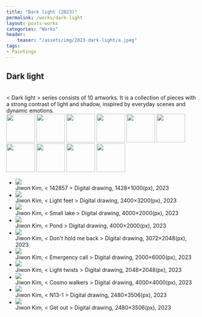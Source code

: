 ```yaml
---
title: "Dark light (2023)"
permalink: /works/dark-light
layout: posts-works
categories: "Works"
header:
    teaser: "/assets/img/2023-dark-light/a.jpeg"
tags:
- Paintings
--- 
```


## Dark light
<br>
< Dark light > series consists of 10 artworks.  
It is a collection of pieces with a strong contrast of light and shadow, inspired by everyday scenes and dynamic emotions.

<div class="carousel-container">
<!-- Thumbnails -->
<div class="carousel-thumbnails">
  <img src="/assets/img/2023-dark-light/za.jpeg" width="75" height="75" data-index="0">
  <img src="/assets/img/2023-dark-light/zb.jpeg" width="75" height="75" data-index="1">
  <img src="/assets/img/2023-dark-light/zc.jpeg" width="75" height="75" data-index="2">
  <img src="/assets/img/2023-dark-light/zd.jpeg" width="75" height="75" data-index="3">
  <img src="/assets/img/2023-dark-light/ze.jpeg" width="75" height="75" data-index="4">
  <img src="/assets/img/2023-dark-light/zf.jpeg" width="75" height="75" data-index="5">
  <img src="/assets/img/2023-dark-light/zg.jpeg" width="75" height="75" data-index="6">
  <img src="/assets/img/2023-dark-light/zh.jpeg" width="75" height="75" data-index="7">
  <img src="/assets/img/2023-dark-light/zi.jpeg" width="75" height="75" data-index="8">
  <img src="/assets/img/2023-dark-light/zj.jpeg" width="75" height="75" data-index="9">
</div>
<!-- Main Carousel -->
<div class="glide glide-main">
  <div class="glide__track" data-glide-el="track">
    <ul class="glide__slides">
        <li class="glide__slide">
          <img src="/assets/img/2023-dark-light/a.jpeg">
          <div class="slide-caption">Jiwon Kim, < 142857 > Digital drawing, 1428×1000(px), 2023</div>
      </li>
        <li class="glide__slide">
          <img src="/assets/img/2023-dark-light/b.jpeg">
          <div class="slide-caption">Jiwon Kim, < Light feet > Digital drawing, 2400×3200(px), 2023</div>
      </li>
        <li class="glide__slide">
          <img src="/assets/img/2023-dark-light/c.jpeg">
          <div class="slide-caption">Jiwon Kim, < Small lake > Digital drawing, 4000×2000(px), 2023</div>
      </li>
        <li class="glide__slide">
          <img src="/assets/img/2023-dark-light/d.jpeg">
          <div class="slide-caption">Jiwon Kim, < Pond > Digital drawing, 4000×2000(px), 2023</div>
      </li>
        <li class="glide__slide">
          <img src="/assets/img/2023-dark-light/e.jpeg">
          <div class="slide-caption">Jiwon Kim, < Don't hold me back > Digital drawing, 3072×2048(px), 2023</div>
      </li>
        <li class="glide__slide">
          <img src="/assets/img/2023-dark-light/f.jpeg">
          <div class="slide-caption">Jiwon Kim, < Emergency call > Digital drawing, 2000×6000(px), 2023</div>
      </li>
        <li class="glide__slide">
          <img src="/assets/img/2023-dark-light/g.jpeg">
          <div class="slide-caption">Jiwon Kim, < Light twists > Digital drawing, 2048×2048(px), 2023</div>
      </li>
        <li class="glide__slide">
          <img src="/assets/img/2023-dark-light/h.jpeg">
          <div class="slide-caption">Jiwon Kim, < Cosmo walkers > Digital drawing, 4000×4000(px), 2023</div>
      </li>
        <li class="glide__slide">
          <img src="/assets/img/2023-dark-light/i.jpeg">
          <div class="slide-caption">Jiwon Kim, < N13-1 > Digital drawing, 2480×3506(px), 2023</div>
      </li>
        <li class="glide__slide">
          <img src="/assets/img/2023-dark-light/j.jpeg">
          <div class="slide-caption">Jiwon Kim, < Get out > Digital drawing, 2480×3506(px), 2023</div>
      </li>
    </ul>
  </div>
</div>
